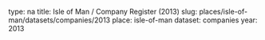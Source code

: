 type: na
title: Isle of Man / Company Register (2013)
slug: places/isle-of-man/datasets/companies/2013
place: isle-of-man
dataset: companies
year: 2013
